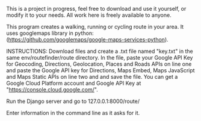 This is a project in progress, feel free to download and use it yourself, or modify it to your needs.
All work here is freely available to anyone.

This program creates a walking, running or cycling route in your area.
It uses googlemaps library in python: (https://github.com/googlemaps/google-maps-services-python).

INSTRUCTIONS:
Download files and create a .txt file named "key.txt" in the same env/routefinder/route directory. In the file, paste your Google API Key for Geocoding, Directions, Geolocation, Places and Roads APIs on line one and paste the Google API key for Directions, Maps Embed, Maps JavaScript and Maps Static APIs on line two and and save the file. You can get a Google Cloud Platform account and Google API Key at "https://console.cloud.google.com/".

Run the Django server and go to 127.0.0.1:8000/route/

Enter information in the command line as it asks for it.

